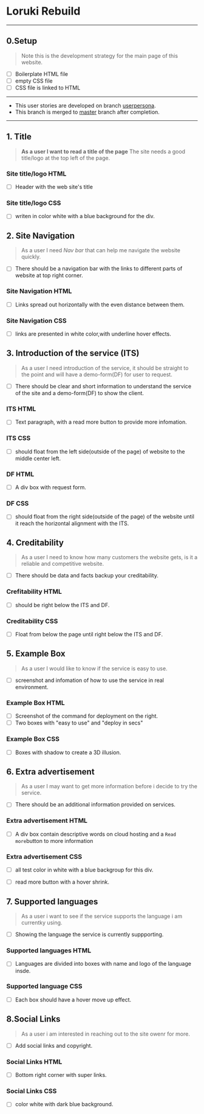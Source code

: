 # Loruki Rebuild

---

## 0.Setup

> Note this is the development strategy for the main page of this website.

- [ ] Boilerplate HTML file
- [ ] empty CSS file
- [ ] CSS file is linked to HTML

---

- This user stories are developed on branch
  [userpersona](https://github.com/HYF-Class21/agile-development-group4-loruki-rebuild/tree/userpersona).
- This branch is merged to
  [master](https://github.com/HYF-Class21/agile-development-group4-loruki-rebuild/tree/master)
  branch after completion.

---

## 1. Title

> **As a user I want to read a title of the page** The site needs a good
> title/logo at the top left of the page.

### Site title/logo HTML

- [ ] Header with the web site's title

### Site title/logo CSS

- [ ] writen in color white with a blue background for the div.

## 2. Site Navigation

> As a user I need _Nav bar_ that can help me navigate the website quickly.

- [ ] There should be a navigation bar with the links to different parts of
      website at top right corner.

### Site Navigation HTML

- [ ] Links spread out horizontally with the even distance between them.

### Site Navigation CSS

- [ ] links are presented in white color,with underline hover effects.

## 3. Introduction of the service (ITS)

> As a user I need introduction of the service, it should be straight to the
> point and will have a demo-form(DF) for user to request.

- [ ] There should be clear and short information to understand the service of
      the site and a demo-form(DF) to show the client.

### ITS HTML

- [ ] Text paragraph, with a read more button to provide more infomation.

### ITS CSS

- [ ] should float from the left side(outside of the page) of website to the
      middle center left.

### DF HTML

- [ ] A div box with request form.

### DF CSS

- [ ] should float from the right side(outside of the page) of the website until
      it reach the horizontal alignment with the ITS.

## 4. Creditability

> As a user I need to know how many customers the website gets, is it a reliable
> and competitive website.

- [ ] There should be data and facts backup your creditability.

### Crefitability HTML

- [ ] should be right below the ITS and DF.

### Creditability CSS

- [ ] Float from below the page until right below the ITS and DF.

## 5. Example Box

> As a user I would like to know if the service is easy to use.

- [ ] screenshot and infomation of how to use the service in real environment.

### Example Box HTML

- [ ] Screenshot of the command for deployment on the right.
- [ ] Two boxes with "easy to use" and "deploy in secs"

### Example Box CSS

- [ ] Boxes with shadow to create a 3D illusion.

## 6. Extra advertisement

> As a user I may want to get more information before i decide to try the
> service.

- [ ] There should be an additional information provided on services.

### Extra advertisement HTML

- [ ] A div box contain descriptive words on cloud hosting and a
      `Read more`button to more information

### Extra advertisement CSS

- [ ] all test color in white with a blue backgroup for this div.

- [ ] read more button with a hover shrink.

## 7. Supported languages

> As a user i want to see if the service supports the language i am currentky
> using.

- [ ] Showing the language the service is currently suppporting.

### Supported languages HTML

- [ ] Languages are divided into boxes with name and logo of the language insde.

### Supported language CSS

- [ ] Each box should have a hover move up effect.

## 8.Social Links

> As a user i am interested in reaching out to the site owenr for more.

- [ ] Add social links and copyright.

### Social Links HTML

- [ ] Bottom right corner with super links.

### Social Links CSS

- [ ] color white with dark blue background.
